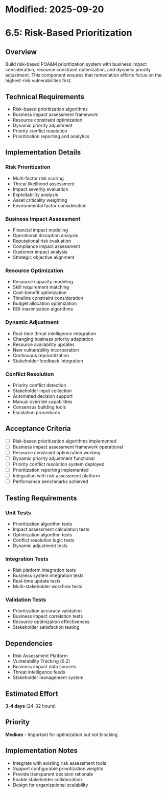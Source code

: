 # Modified: 2025-09-20

# 6.5: Risk-Based Prioritization

## Overview
Build risk-based POA&M prioritization system with business impact consideration, resource constraint optimization, and dynamic priority adjustment. This component ensures that remediation efforts focus on the highest-risk vulnerabilities first.

## Technical Requirements
- Risk-based prioritization algorithms
- Business impact assessment framework
- Resource constraint optimization
- Dynamic priority adjustment
- Priority conflict resolution
- Prioritization reporting and analytics

## Implementation Details

### Risk Prioritization
- Multi-factor risk scoring
- Threat likelihood assessment
- Impact severity evaluation
- Exploitability analysis
- Asset criticality weighting
- Environmental factor consideration

### Business Impact Assessment
- Financial impact modeling
- Operational disruption analysis
- Reputational risk evaluation
- Compliance impact assessment
- Customer impact analysis
- Strategic objective alignment

### Resource Optimization
- Resource capacity modeling
- Skill requirement matching
- Cost-benefit optimization
- Timeline constraint consideration
- Budget allocation optimization
- ROI maximization algorithms

### Dynamic Adjustment
- Real-time threat intelligence integration
- Changing business priority adaptation
- Resource availability updates
- New vulnerability incorporation
- Continuous reprioritization
- Stakeholder feedback integration

### Conflict Resolution
- Priority conflict detection
- Stakeholder input collection
- Automated decision support
- Manual override capabilities
- Consensus building tools
- Escalation procedures

## Acceptance Criteria
- [ ] Risk-based prioritization algorithms implemented
- [ ] Business impact assessment framework operational
- [ ] Resource constraint optimization working
- [ ] Dynamic priority adjustment functional
- [ ] Priority conflict resolution system deployed
- [ ] Prioritization reporting implemented
- [ ] Integration with risk assessment platform
- [ ] Performance benchmarks achieved

## Testing Requirements

### Unit Tests
- Prioritization algorithm tests
- Impact assessment calculation tests
- Optimization algorithm tests
- Conflict resolution logic tests
- Dynamic adjustment tests

### Integration Tests
- Risk platform integration tests
- Business system integration tests
- Real-time update tests
- Multi-stakeholder workflow tests

### Validation Tests
- Prioritization accuracy validation
- Business impact correlation tests
- Resource optimization effectiveness
- Stakeholder satisfaction testing

## Dependencies
- Risk Assessment Platform
- Vulnerability Tracking (6.2)
- Business impact data sources
- Threat intelligence feeds
- Stakeholder management system

## Estimated Effort
**3-4 days** (24-32 hours)

## Priority
**Medium** - Important for optimization but not blocking

## Implementation Notes
- Integrate with existing risk assessment tools
- Support configurable prioritization weights
- Provide transparent decision rationale
- Enable stakeholder collaboration
- Design for organizational scalability
